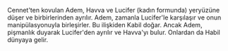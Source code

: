 Cennet'ten kovulan Adem, Havva ve Lucifer (kadın formunda) yeryüzüne düşer ve birbirlerinden ayrılır. Adem, zamanla Lucifer'le karşılaşır ve onun manipülasyonuyla birleşirler. Bu ilişkiden Kabil doğar. Ancak Adem, pişmanlık duyarak Lucifer'den ayrılır ve Havva'yı bulur. Onlardan da Habil dünyaya gelir.
